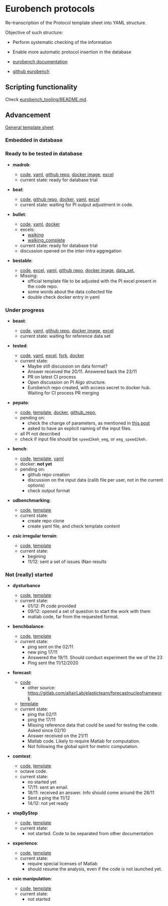 # Eurobench protocols

Re-transcription of the Protocol template sheet into YAML structure.

Objective of such structure:

* Perform systematic checking of the information
* Enable more automatic protocol insertion in the database

* [eurobench documentation](https://github.com/aremazeilles/eurobench_documentation)
* [github eurobench](https://github.com/orgs/eurobench)

## Scripting functionality

Check [eurobench_tooling/README.md](eurobench_tooling/README.md).

## Advancement

[General template sheet](https://drive.google.com/drive/u/0/folders/186_p3bJVd_ugNNAe3cgfW72ZDYCC8oIy)

### Embedded in database

### Ready to be tested in database

* **madrob**:
  * [code](https://github.com/madrob-beast/madrob_beast_pi),
    [yaml](data/madrob.yaml),
    [github repo](https://github.com/eurobench/pi_madrob_beast),
    [docker image](https://hub.docker.com/repository/docker/eurobenchtest/pi_madrob_beast),
    [excel](https://docs.google.com/spreadsheets/d/1-PaNEjkP6uf4XaTbmNykUySV5ok0mSn_/edit#gid=439895919)
  * current state: ready for database trial

* **beat**:
  * [code](https://github.com/aremazeilles/beat_routine),
    [github repo](https://github.com/eurobench/pi_beat),
    [docker](https://hub.docker.com/repository/docker/eurobenchtest/pi_beat),
    [yaml](data/beat.yaml),
    [excel](https://docs.google.com/spreadsheets/d/16fQ5ReesRFfUHpOVV2ekaKSuec2XO0-H/edit?rtpof=true)
  * current state: waiting for PI output adjustment in code.

* **bullet**:
  * [code](https://github.com/eurobench/pi_bullet),
    [yaml](data/bullet.yaml),
    [docker](https://hub.docker.com/repository/docker/eurobenchtest/pi_bullet)
  * excels:
    * [walking](https://docs.google.com/spreadsheets/d/1BPKyCwdTW-pmccuSc34m4ZglnibAZeu4/edit#gid=766575927)
    * [walking_complete](https://docs.google.com/spreadsheets/d/1rAJXqnzodYghTHCIcKvOM6r8MwtHygkn/edit#gid=716373661)
  * current state: ready for database trial
  * discussion opened on the inter-intra aggregation

* **bestable**:
  * [code](https://gitlab.com/matjazzadravec/bestable-platform-codes),
    [excel](https://docs.google.com/spreadsheets/d/1s25AMTL7PYxhq8h4dv4UFB7Mkbr5oJsI/edit#gid=2118535745),
    [yaml](data/bestable.yaml),
    [github repo](https://github.com/eurobench/pi_bestable),
    [docker image](https://hub.docker.com/repository/docker/eurobenchtest/pi_bestable),
    [data_set](https://gitlab.com/matjazzadravec/bestable-platform-manual/-/tree/master),
  * Missing:
    * official template file to be adjusted with the PI excel present in the code repo.
    * some words about the data collected file
    * double check docker entry in yaml

### Under progress

* **beast**:
  * [code](https://docs.google.com/spreadsheets/d/1Wp9QYMm_V1tOCheF185pOYPcIm9yt6AU/edit?rtpof=true),
    [yaml](data/beast.yaml),
    [github repo](https://github.com/eurobench/pi_madrob_beast),
    [docker image](https://hub.docker.com/repository/docker/eurobenchtest/pi_madrob_beast),
    [excel](https://docs.google.com/spreadsheets/d/16fQ5ReesRFfUHpOVV2ekaKSuec2XO0-H/edit?rtpof=true)
  * current state: waiting for reference data set

* **tested**:
  * [code](https://github.com/jamatics/pi_ctag),
    [yaml](data/tested.yaml),
    [excel](https://docs.google.com/spreadsheets/d/1N8o89BSfUftSgnNhfLfsSkG39G1vy0Ej/edit#gid=714596252),
    [fork](https://github.com/eurobench/pi_ctag),
    [docker](https://hub.docker.com/repository/docker/eurobenchtest/pi_ctag)
  * current state:
    * Maybe still discussion on data format?
    * Answer received the 20/11.
      Answered back the 23/11
    * PR on latest CI process
    * Open discussion on PI Algo structure.
    * Eurobench repo created, with access secret to docker hub.
      Waiting for CI process PR merging

* **pepato**:
  * [code](https://github.com/dzhvansky/pepato/tree/octave_version),
    [template](https://docs.google.com/spreadsheets/d/19HB6j2O9O_58Vs_J8xOiOlo_4o82bRgQ/edit?rtpof=true#gid=1199258036),
    [docker](https://hub.docker.com/repository/docker/eurobenchtest/pi_pepato),
    [github_repo](https://github.com/eurobench/pi_pepato),
  * pending on:
    * check the change of parameters, as mentioned in [this post](https://github.com/dzhvansky/pepato/issues/1#issuecomment-685111620)
    * asked to have an explicit naming of the input files.
  * all PI not described
  * check if input file should be `speed2kmh_emg`, or `emg_speed2kmh`.

* **bench**:
  * [code](https://bitbucket.org/sophiaanais/benchproject_code/src),
    [template](https://docs.google.com/spreadsheets/d/1aWFmSCAFN7uPAP6EE4EbTqAzXHEhEsBR/edit#gid=1429738760),
    [yaml](data/bench.yaml)
  * docker: **not yet**
  * pending on:
    * github repo creation
    * discussion on the input data (calib file per user, not in the current options)
    * check output format

* **udbenchmarking**:
  * [code](https://github.com/nickkluft/udbenchmark_PIs),
    [template](https://docs.google.com/spreadsheets/d/1-RljxtIx78AwL1OhIunS7IkDdmNun782/edit?rtpof=true)
  * current state:
    * create repo clone
    * create yaml file, and check template content

* **csic irregular terrain**:
  * [code](https://github.com/AdrianaTorres/Irregular_Terrains),
    [template](https://docs.google.com/spreadsheets/d/15D-Y3-Ww13DznaztmUy-Gm7DIwyBc2RrfWgHs92U84U/edit#gid=2119968338)
  * current state:
    * begining
    * 11/12: sent a set of issues (Nan results
### Not (really) started

* **dysturbance**
  * [code](https://github.com/CentroEPiaggio/dysturbance),
    [template](https://docs.google.com/spreadsheets/d/1KVN53LgOVEf6wXLv6P1bwBZ2TTyM6KCT/edit#gid=1128053105)
  * current state:
    * 01/12: PI code provided
    * 09/12: opened a set of question to start the work with them
    * matlab code, far from the requested format.

* **benchbalance**:
  * [code](https://github.com/FraCampus/PI_BenchBalance),
    [template](https://docs.google.com/spreadsheets/d/1zSQMW6GKx8NKQQa3OtJadAOLG2MImqWH/edit?rtpof=true#gid=205650062)
  * current state:
    * ping sent on the 02/11
    * new ping 17/11
    * Answered the 19/11.
      Should conduct experiment the we of the 23
    * Ping sent the 11/12/2020

* **forecast**:
  * [code](https://gitlab.com/altairLab/elasticteam/SESim)
    * other source: https://gitlab.com/altairLab/elasticteam/forecastnucleoframework
  * [template](https://docs.google.com/spreadsheets/d/1uUrcksjbLyCbvQSyDyrYa8tyZdJtafJD/edit?rtpof=true#gid=236233280)
  * current state:
    * ping the 02/11
    * ping the 17/11
    * Missing reference data that could be used for testing the code.
      Asked since 02/10
    * Answer received on the 21/11
    * Matlab code. Likely to require Matlab for computation.
    * Not following the global spirit for metric computation.

* **comtest**:
  * [code](https://github.com/VittorioFreiburg/COMTEST),
    [template](https://docs.google.com/spreadsheets/d/1pNnTnDbOIPU1YKuLAcdEWkCqQlhmGoV5/edit?rtpof=true)
  * octave code.
  * current state:
    * no started yet
    * 17/11: sent an email.
    * 18/11: received an answer.
      Info should come around the 28/11
    * Sent a ping the 11/12
    * 14/12: not yet ready

* **stepByStep**
  * [code](https://github.com/Nic31894/EUROBENCH_STEPbySTEP_repo),
    [template](https://docs.google.com/spreadsheets/d/1h962eXf1NHLEpMpGme9hqomxpiUZnLzS/edit?rtpof=true)
  * current state:
    * not started. Code to be separated from other documentation

* **experience**:
  * [code](https://github.com/FraCampus/EXPERIENCE),
    [template](https://docs.google.com/spreadsheets/d/14sFKjz1v2VXwnMLnJ3QaYyyK4dCqby7x/edit?rtpof=true#gid=1998009330)
  * current state:
    * require special licenses of Matlab
    * should resume the analysis, even if the code is not launched yet.

* **csic manipulation**:
  * [code](https://github.com/AdrianaTorres/Manipulation),
    [template](https://docs.google.com/spreadsheets/d/1yNLcaj91ECUWv9wxQz-sFBWKsg0A_OPaPxXvauqpyew/edit)
  * current state:
    * not started
